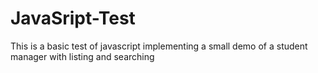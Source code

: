 # JavaSript-Test
 This is a basic test of javascript
 implementing a small demo of a student manager with listing and searching
 
